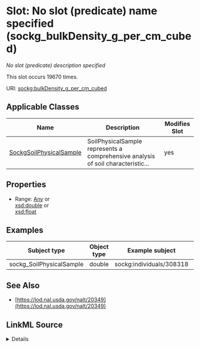 

# Slot: No slot (predicate) name specified (sockg_bulkDensity_g_per_cm_cubed)


_No slot (predicate) description specified_






This slot occurs 19670 times.


URI: [sockg:bulkDensity_g_per_cm_cubed](https://idir.uta.edu/sockg-ontology/docs/bulkDensity_g_per_cm_cubed)



<!-- no inheritance hierarchy -->





## Applicable Classes

| Name | Description | Modifies Slot |
| --- | --- | --- |
| [SockgSoilPhysicalSample](../classes/SockgSoilPhysicalSample.md) | SoilPhysicalSample represents a comprehensive analysis of soil characteristic... |  yes  |







## Properties

* Range: [Any](../classes/Any.md)&nbsp;or&nbsp;<br />[xsd:double](http://www.w3.org/2001/XMLSchema#double)&nbsp;or&nbsp;<br />[xsd:float](http://www.w3.org/2001/XMLSchema#float)






## Examples

| Subject type | Object type | Example subject | Example object | Occurrences |
| --- | --- | --- | --- | --- |
| sockg_SoilPhysicalSample | double | sockg:individuals/308318 | 1.26 | 19670 |


## See Also

* [https://lod.nal.usda.gov/nalt/20349](https://lod.nal.usda.gov/nalt/20349)



## LinkML Source

<details>

```yaml
name: sockg_bulkDensity_g_per_cm_cubed
annotations:
  count:
    tag: count
    value: 19670
description: No slot (predicate) description specified
title: No slot (predicate) name specified
examples:
- object:
    example_object: '1.26'
    example_object_type: double
    example_predicate: sockg:bulkDensity_g_per_cm_cubed
    example_subject: sockg:individuals/308318
    example_subject_type: sockg_SoilPhysicalSample
from_schema: soc-kg
see_also:
- https://lod.nal.usda.gov/nalt/20349
rank: 1000
domain: sockg_SoilPhysicalSample
slot_uri: sockg:bulkDensity_g_per_cm_cubed
alias: sockg_bulkDensity_g_per_cm_cubed
domain_of:
- sockg_SoilPhysicalSample
range: Any
any_of:
- range: double
- range: float

```
</details>